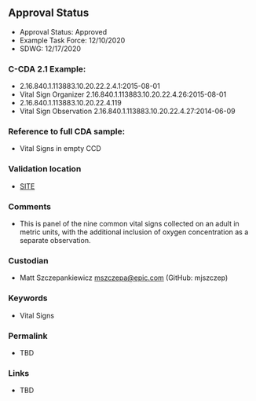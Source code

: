 ## Approval Status 

* Approval Status: Approved
* Example Task Force: 12/10/2020
* SDWG: 12/17/2020


### C-CDA 2.1 Example:

* 2.16.840.1.113883.10.20.22.2.4.1:2015-08-01
* Vital Sign Organizer 2.16.840.1.113883.10.20.22.4.26:2015-08-01
* 2.16.840.1.113883.10.20.22.4.119
* Vital Sign Observation 2.16.840.1.113883.10.20.22.4.27:2014-06-09


### Reference to full CDA sample:

* Vital Signs in empty CCD


### Validation location

* [SITE](https://site.healthit.gov/sandbox-ccda/ccda-validator)


### Comments

* This is panel of the nine common vital signs collected on an adult in metric units, with the additional inclusion of oxygen concentration as a separate observation.


### Custodian

* Matt Szczepankiewicz mszczepa@epic.com (GitHub: mjszczep)


### Keywords

* Vital Signs


### Permalink

* TBD


### Links

* TBD
